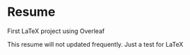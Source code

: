 # Resume

First LaTeX project using Overleaf

This resume will not updated frequently. Just a test for LaTeX
